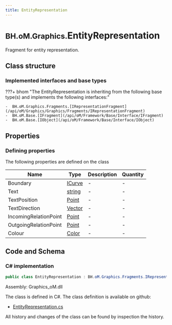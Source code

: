 ```yaml
---
title: EntityRepresentation
---
```


# <small>BH.oM.Graphics.</small>**EntityRepresentation**

Fragment for entity representation.

## Class structure

### Implemented interfaces and base types

???+ bhom "The EntityRepresentation is inheriting from the following base type(s) and implements the following interfaces:"

    -  BH.oM.Graphics.Fragments.[IRepresentationFragment](/api/oM/Graphics/Graphics/Fragments/IRepresentationFragment)
    -  BH.oM.Base.[IFragment](/api/oM/Framework/Base/Interface/IFragment)
    -  BH.oM.Base.[IObject](/api/oM/Framework/Base/Interface/IObject)


## Properties



### Defining properties

The following properties are defined on the class

| Name             | Type             | Description      | Quantity         |
|------------------|------------------|------------------|------------------|
| Boundary | [ICurve](/api/oM/Dimensional/Geometry/Curve/ICurve) | - | - |
| Text | [string](https://learn.microsoft.com/en-us/dotnet/api/System.String?view=netstandard-2.0) | - | - |
| TextPosition | [Point](/api/oM/Dimensional/Geometry/Vector/Point) | - | - |
| TextDirection | [Vector](/api/oM/Dimensional/Geometry/Vector/Vector) | - | - |
| IncomingRelationPoint | [Point](/api/oM/Dimensional/Geometry/Vector/Point) | - | - |
| OutgoingRelationPoint | [Point](/api/oM/Dimensional/Geometry/Vector/Point) | - | - |
| Colour | [Color](https://learn.microsoft.com/en-us/dotnet/api/System.Drawing.Color?view=netstandard-2.0) | - | - |


## Code and Schema

### C# implementation

``` C# title="C#"
public class EntityRepresentation : BH.oM.Graphics.Fragments.IRepresentationFragment, BH.oM.Base.IFragment, BH.oM.Base.IObject
```

Assembly: Graphics_oM.dll

The class is defined in C#. The class definition is available on github:

- [EntityRepresentation.cs](https://github.com/BHoM/BHoM/blob/develop/Graphics_oM/Fragments\EntityRepresentation.cs)

All history and changes of the class can be found by inspection the history.
